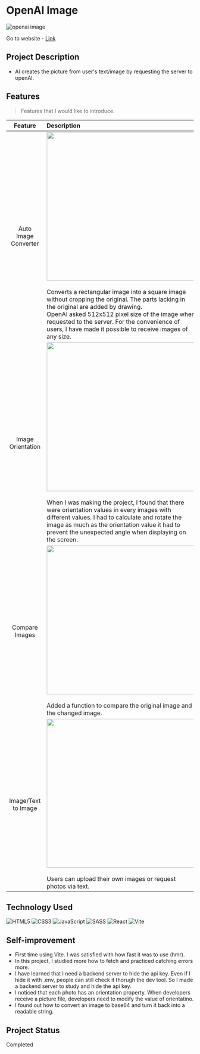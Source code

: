 # OpenAI Image
![openai image](https://user-images.githubusercontent.com/106734133/218526464-441ad6c0-fb5e-4365-8fe8-f9aac8557aa3.jpg)

Go to website - [Link](https://sp-ai-image.netlify.app/)<br>

## Project Description

- AI creates the picture from user's text/image by requesting the server to openAI.

## Features
> Features that I would like to introduce.

|Feature|Description|
|:--:|:--|
|Auto Image Converter|<img src="https://user-images.githubusercontent.com/106734133/218522623-74c7c22d-a7f4-4089-b7d5-999d52aa6efd.jpg" height="400"><br><br>Converts a rectangular image into a square image without cropping the original. The parts lacking in the original are added by drawing.<br>OpenAI asked 512x512 pixel size of the image when requested to the server. For the convenience of users, I have made it possible to receive images of any size.|
|Image Orientation|<img src="https://user-images.githubusercontent.com/106734133/235763565-50397a98-d5d4-4340-91ec-c2c34da4f717.jpg" height="400"><br><br>When I was making the project, I found that there were orientation values in every images with different values. I had to calculate and rotate the image as much as the orientation value it had to prevent the unexpected angle when displaying on the screen.|
|Compare Images|<img src="https://user-images.githubusercontent.com/106734133/218525082-e0b894a3-ed56-4731-bda2-a7e1c8e9c833.jpg" height="400"><br><br>Added a function to compare the original image and the changed image.|
|Image/Text to Image|<img src="https://user-images.githubusercontent.com/106734133/218521522-80a672e1-d563-43d4-8fd6-3de735a3203e.jpg" height="400"><br><br>Users can upload their own images or request photos via text.|

## Technology Used

![HTML5](https://img.shields.io/badge/html5-%23E34F26.svg?style=for-the-badge&logo=html5&logoColor=white) ![CSS3](https://img.shields.io/badge/css3-%231572B6.svg?style=for-the-badge&logo=css3&logoColor=white) ![JavaScript](https://img.shields.io/badge/javascript-%23323330.svg?style=for-the-badge&logo=javascript&logoColor=%23F7DF1E) ![SASS](https://img.shields.io/badge/SASS-hotpink.svg?style=for-the-badge&logo=SASS&logoColor=white) ![React](https://img.shields.io/badge/react-%2320232a.svg?style=for-the-badge&logo=react&logoColor=%2361DAFB) ![Vite](https://img.shields.io/badge/vite-%23646CFF.svg?style=for-the-badge&logo=vite&logoColor=white)

## Self-improvement

- First time using Vite. I was satisfied with how fast it was to use (hmr).
- In this project, I studied more how to fetch and practiced catching errors more.
- I have learned that I need a backend server to hide the api key. Even if I hide it with .env, people can still check it thorugh the dev tool. So I made a backend server to study and hide the api key.
- I noticed that each photo has an orientation property. When developers receive a picture file, developers need to modify the value of orientatino.
- I found out how to convert an image to base64 and turn it back into a readable string.

## Project Status
Completed
